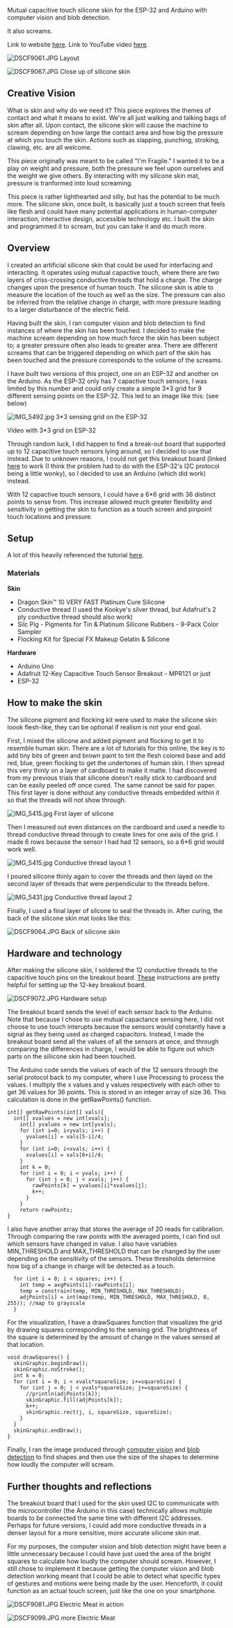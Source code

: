 Mutual capacitive touch silicone skin for the ESP-32 and Arduino with computer vision and blob detection.

It also screams.

Link to website [here](https://samiam2000.github.io/MeMakey/general/2023/05/09/electric-meat.html).
Link to YouTube video [here](https://youtu.be/eofv4B8JZcw).

![DSCF9061.JPG](/pics/DSCF9061.JPG)
Layout

![DSCF9067.JPG](/pics/DSCF9067.JPG)
Close up of silicone skin

## Creative Vision
What is skin and why do we need it? This piece explores the themes of contact and what it means to exist. We're all just walking and talking bags of skin after all. Upon contact, the silicone skin will cause the machine to scream depending on how large the contact area and how big the pressure at which you touch the skin. Actions such as slapping, punching, stroking, clawing, etc. are all welcome.

This piece originally was meant to be called "I'm Fragile." I wanted it to be a play on weight and pressure, both the pressure we feel upon ourselves and the weight we give others. By interacting with my silicone skin mat, pressure is tranformed into loud screaming.

This piece is rather lighthearted and silly, but has the potential to be much more. The silicone skin, once built, is basically just a touch screen that feels like flesh and could have many potential applications in human-computer interaction, interactive design, accessible technology etc. I built the skin and programmed it to scream, but you can take it and do much more.

## Overview
I created an artificial silicone skin that could be used for interfacing and interacting. It operates using mutual capactive touch, where there are two layers of criss-crossing conductive threads that hold a charge. The charge changes upon the presence of human touch. The silicone skin is able to measure the location of the touch as well as the size. The pressure can also be inferred from the relative change in charge, with more pressure leading to a larger disturbance of the electric field.

Having built the skin, I ran computer vision and blob detection to find instances of where the skin has been touched. I decided to make the machine scream depending on how much force the skin has been subject to; a greater pressure often also leads to greater area. There are different screams that can be triggered depending on which part of the skin has been touched and the pressure corresponds to the volume of the screams. 

I have built two versions of this project, one on an ESP-32 and another on the Arduino. As the ESP-32 only has 7 capactive touch sensors, I was limited by this number and could only create a simple 3*3 grid for 9 different sensing points on the ESP-32. This led to an image like this: (see below)

![IMG_5492.jpg](/pics/IMG_5492.jpg)
3*3 sensing grid on the ESP-32

Video with 3*3 grid on ESP-32

Through random luck, I did happen to find a break-out board that supported up to 12 capacitive touch sensors lying around, so I decided to use that instead. Due to unknown reasons, I could not get this breakout board (linked [here](https://www.adafruit.com/product/1982) to work (I think the problem had to do with the ESP-32's I2C protocol being a little wonky), so I decided to use an Arduino (which did work) instead.

With 12 capactive touch sensors, I could have a 6*6 grid with 36 distinct points to sense from. This increase allowed much greater flexibility and sensitivity in getting the skin to function as a touch screen and pinpoint touch locations and pressure.

## Setup
A lot of this heavily referenced the tutorial [here](https://marcteyssier.com/projects/skin-on/). 
### Materials
**Skin** 
- Dragon Skin™ 10 VERY FAST Platinum Cure Silicone 
- Conductive thread (I used the Kookye's silver thread, but Adafruit's 2 ply conductive thread should also work)
- Silc Pig - Pigments for Tin & Platinum Silicone Rubbers - 9-Pack Color Sampler
- Flocking Kit for Special FX Makeup Gelatin & Silicone

**Hardware** 
- Arduino Uno 
- Adafruit 12-Key Capacitive Touch Sensor Breakout - MPR121
 or just
- ESP-32


## How to make the skin
The silicone pigment and flocking kit were used to make the silicone skin loook flesh-like, they can be optional if realism is not your end goal.

First, I mixed the silicone and added pigment and flocking to get it to resemble human skin. There are a lot of tutorials for this online, the key is to add tiny bits of green and brown paint to tint the flesh colored base and add red, blue, green flocking to get the undertones of human skin. I then spread this very thinly on a layer of cardboard to make it matte. I had discovered from my previous trials that silicone doesn't really stick to cardboard and can be easily peeled off once cured. The same cannot be said for paper. This first layer is done without any conductive threads embedded within it so that the threads will not show through.

![IMG_5415.jpg](/pics/IMG_5415.jpg)
First layer of silicone

Then I measured out even distances on the cardboard and used a needle to thread conductive thread through to create lines for one axis of the grid. I made 6 rows because the sensor I had had 12 sensors, so a 6*6 grid would work well.

![IMG_5415.jpg](/pics/IMG_5428.jpg)
Conductive thread layout 1

I poured silicone thinly again to cover the threads and then layed on the second layer of threads that were perpendicular to the threads before.

![IMG_5431.jpg](/pics/IMG_5431.jpg)
Conductive thread layout 2

Finally, I used a final layer of silcone to seal the threads in. After curing, the back of the silicone skin mat looks like this:

![DSCF9064.JPG](/pics/DSCF9064.JPG)
Back of silicone skin

## Hardware and technology
After making the silicone skin, I soldered the 12 conductive threads to the capacitive touch pins on the breakout board. [These](https://learn.adafruit.com/adafruit-mpr121-12-key-capacitive-touch-sensor-breakout-tutorial/wiring) instructions are pretty helpful for setting up the 12-key breakout board.

![DSCF9072.JPG](/pics/DSCF9072.JPG)
Hardware setup

The breakout board sends the level of each sensor back to the Arduino. Note that because I chose to use mutual capactance sensing here, I did not choose to use touch interupts because the sensors would constantly have a signal as they being used as charged capacitors. Instead, I made the breakout board send all the values of all the sensors at once, and through comparing the differences in charge, I would be able to figure out which parts on the siliicone skin had been touched. 

The Arduino code sends the values of each of the 12 sensors through the serial protocol back to my computer, where I use Processing to process the values. I multiply the x values and y values respectively with each other to get 36 values for 36 points. This is stored in an integer array of size 36. This calculation is done in the getRawPoints() function.

```
int[] getRawPoints(int[] vals){
  int[] xvalues = new int[xvals];
    int[] yvalues = new int[yvals];
    for (int i=0; i<yvals; i++) {
      yvalues[i] = vals[5-i]/4;
    }
    for (int i=0; i<xvals; i++) {
      xvalues[i] = vals[6+i]/4;
    }
    int k = 0;
    for (int i = 0; i < yvals; i++) {
      for (int j = 0; j < xvals; j++) {
        rawPoints[k] = yvalues[i]*xvalues[j];
        k++;
      }
    }
    return rawPoints;
}
```

I also have another array that stores the average of 20 reads for calibration. Through comparing the raw points with the averaged points, I can find out which sensors have changed in value. I also have variables MIN_THRESHOLD and MAX_THRESHOLD that can be changed by the user depending on the sensitivity of the sensors. These thresholds determine how big of a change in charge will be detected as a touch.
```
  for (int i = 0; i < squares; i++) {
    int temp = avgPoints[i]-rawPoints[i];
    temp = constrain(temp, MIN_THRESHOLD, MAX_THRESHOLD);
    adjPoints[i] = int(map(temp, MIN_THRESHOLD, MAX_THRESHOLD, 0, 255)); //map to grayscale
  }
```

For the visualization, I have a drawSquares function that visualizes the grid by drawing squares corresponding to the sensing grid. The brightness of the square is determined by the amount of change in the values sensed at that location.
```
void drawSquares() {
  skinGraphic.beginDraw();
  skinGraphic.noStroke();
  int k = 0;
  for (int i = 0; i < xvals*squareSize; i+=squareSize) {
    for (int j = 0; j < yvals*squareSize; j+=squareSize) {
      //println(adjPoints[k]);
      skinGraphic.fill(adjPoints[k]);
      k++;
      skinGraphic.rect(j, i, squareSize, squareSize);
    }
  }
  skinGraphic.endDraw();
}
```

Finally, I ran the image produced through [computer vision](https://github.com/atduskgreg/opencv-processing) and [blob detection](http://www.v3ga.net/processing/BlobDetection/) to find shapes and then use the size of the shapes to determine how loudly the computer will scream.

## Further thoughts and reflections
The breakout board that I used for the skin used I2C to communicate with the microcontroller (the Arduino in this case) technically allows multiple boards to be connected the same time with different I2C addresses. Perhaps for future versions, I could add more conductive threads in a denser layout for a more sensitive, more accurate silicone skin mat.

For my purposes, the computer vision and blob detection might have been a little unnecessary because I could have just used the area of the bright squares to calculate how loudly the computer should scream. However, I still chose to implement it because getting the computer vision and blob detection working meant that I could be able to detect what specific types of gestures and motions were being made by the user. Henceforth, it could function as an actual touch screen, just like the one on your smartphone.

![DSCF9081.JPG](/pics/DSCF9081.JPG)
Electric Meat in action

![DSCF9099.JPG](/pics/DSCF9099.JPG)
more Electric Meat
